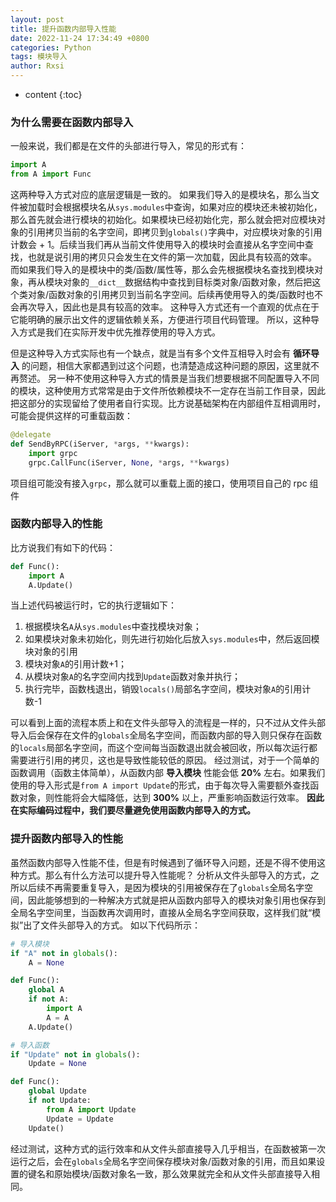 ```yaml
---
layout: post
title: 提升函数内部导入性能
date: 2022-11-24 17:34:49 +0800
categories: Python
tags: 模块导入 
author: Rxsi
---
```


* content
{:toc}


### 为什么需要在函数内部导入
一般来说，我们都是在文件的头部进行导入，常见的形式有：
```python
import A
from A import Func
```
这两种导入方式对应的底层逻辑是一致的。
如果我们导入的是模块名，那么当文件被加载时会根据模块名从`sys.modules`中查询，如果对应的模块还未被初始化，那么首先就会进行模块的初始化。如果模块已经初始化完，那么就会把对应模块对象的引用拷贝当前的名字空间，即拷贝到`globals()`字典中，对应模块对象的引用计数会 + 1。后续当我们再从当前文件使用导入的模块时会直接从名字空间中查找，也就是说引用的拷贝只会发生在文件的第一次加载，因此具有较高的效率。
而如果我们导入的是模块中的类/函数/属性等，那么会先根据模块名查找到模块对象，再从模块对象的`__dict__`数据结构中查找到目标类对象/函数对象，然后把这个类对象/函数对象的引用拷贝到当前名字空间。后续再使用导入的类/函数时也不会再次导入，因此也是具有较高的效率。
这种导入方式还有一个直观的优点在于它能明确的展示出文件的逻辑依赖关系，方便进行项目代码管理。
所以，这种导入方式是我们在实际开发中优先推荐使用的导入方式。

但是这种导入方式实际也有一个缺点，就是当有多个文件互相导入时会有 **循环导入** 的问题，相信大家都遇到过这个问题，也清楚造成这种问题的原因，这里就不再赘述。
另一种不使用这种导入方式的情景是当我们想要根据不同配置导入不同的模块，这种使用方式常常是由于文件所依赖模块不一定存在当前工作目录，因此把这部分的实现留给了使用者自行实现。比方说基础架构在内部组件互相调用时，可能会提供这样的可重载函数：
```python
@delegate
def SendByRPC(iServer, *args, **kwargs):
    import grpc
    grpc.CallFunc(iServer, None, *args, **kwargs)
```
项目组可能没有接入`grpc`，那么就可以重载上面的接口，使用项目自己的 rpc 组件
### 函数内部导入的性能
比方说我们有如下的代码：
```python
def Func():
    import A
    A.Update()
```
当上述代码被运行时，它的执行逻辑如下：

1. 根据模块名`A`从`sys.modules`中查找模块对象；
2. 如果模块对象未初始化，则先进行初始化后放入`sys.modules`中，然后返回模块对象的引用
3. 模块对象`A`的引用计数+1；
4. 从模块对象`A`的名字空间内找到`Update`函数对象并执行；
5. 执行完毕，函数栈退出，销毁`locals()`局部名字空间，模块对象`A`的引用计数-1

可以看到上面的流程本质上和在文件头部导入的流程是一样的，只不过从文件头部导入后会保存在文件的`globals`全局名字空间，而函数内部的导入则只保存在函数的`locals`局部名字空间，而这个空间每当函数退出就会被回收，所以每次运行都需要进行引用的拷贝，这也是导致性能较低的原因。
经过测试，对于一个简单的函数调用（函数主体简单），从函数内部 **导入模块** 性能会低 **20%** 左右。如果我们使用的导入形式是`from A import Update`的形式，由于每次导入需要额外查找函数对象，则性能将会大幅降低，达到 **300%** 以上，严重影响函数运行效率。
**因此在实际编码过程中，我们要尽量避免使用函数内部导入的方式。**
### 提升函数内部导入的性能
虽然函数内部导入性能不佳，但是有时候遇到了循环导入问题，还是不得不使用这种方式。那么有什么方法可以提升导入性能呢？
分析从文件头部导入的方式，之所以后续不再需要重复导入，是因为模块的引用被保存在了`globals`全局名字空间，因此能够想到的一种解决方式就是把从函数内部导入的模块对象引用也保存到全局名字空间里，当函数再次调用时，直接从全局名字空间获取，这样我们就“模拟”出了文件头部导入的方式。
如以下代码所示：
```python
# 导入模块
if "A" not in globals():
    A = None

def Func():
    global A
    if not A:
    	import A
        A = A
    A.Update()

# 导入函数
if "Update" not in globals():
    Update = None

def Func():
    global Update
    if not Update:
        from A import Update
        Update = Update
    Update()
```

经过测试，这种方式的运行效率和从文件头部直接导入几乎相当，在函数被第一次运行之后，会在`globals`全局名字空间保存模块对象/函数对象的引用，而且如果设置的键名和原始模块/函数对象名一致，那么效果就完全和从文件头部直接导入相同。
